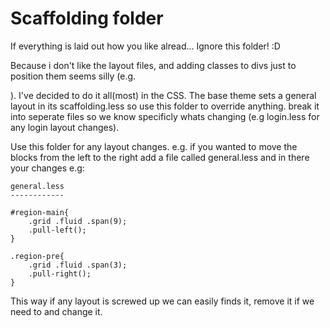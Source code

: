 Scaffolding folder
==================

If everything is laid out how you like alread... Ignore this folder! :D

Because i don't like the layout files, and adding classes to divs just
to position them seems silly (e.g. <div class="span12"></div>). I've
decided to do it all(most) in the CSS. The base theme sets a general layout
in its scaffolding.less so use this folder to override anything. break it into
seperate files so we know specificly whats changing (e.g login.less for any
login layout changes).

Use this folder for any layout changes. e.g. if you wanted to move
the blocks from the left to the right add a file called general.less
and in there your changes e.g:

	general.less
	------------

	#region-main{
		.grid .fluid .span(9);
		.pull-left();
	}

	.region-pre{
		.grid .fluid .span(3);
		.pull-right();
	}

This way if any layout is screwed up we can easily finds it, remove it if
we need to and change it.